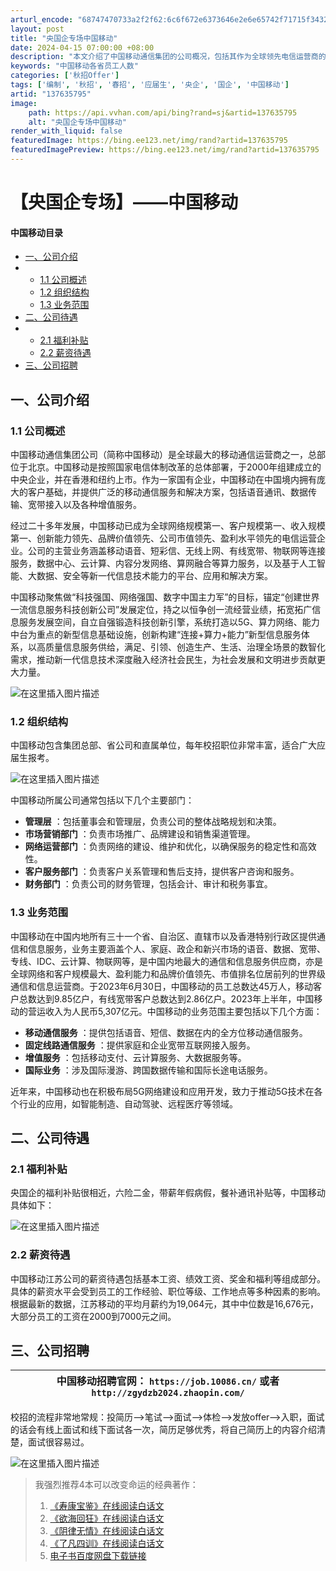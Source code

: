 ```yaml
---
arturl_encode: "68747470733a2f2f62:6c6f672e6373646e2e6e65742f71715f34323235373636362f:61727469636c652f64657461696c732f313337363335373935"
layout: post
title: "央国企专场中国移动"
date: 2024-04-15 07:00:00 +08:00
description: "本文介绍了中国移动通信集团的公司概况，包括其作为全球领先电信运营商的业务范围、组织结构、福利待遇（尤"
keywords: "中国移动各省员工人数"
categories: ['秋招Offer']
tags: ['编制', '秋招', '春招', '应届生', '央企', '国企', '中国移动']
artid: "137635795"
image:
    path: https://api.vvhan.com/api/bing?rand=sj&artid=137635795
    alt: "央国企专场中国移动"
render_with_liquid: false
featuredImage: https://bing.ee123.net/img/rand?artid=137635795
featuredImagePreview: https://bing.ee123.net/img/rand?artid=137635795
---
```


# 【央国企专场】——中国移动

#### 中国移动目录

* [一、公司介绍](#_1)
* + [1.1 公司概述](#11__2)
  + [1.2 组织结构](#12__11)
  + [1.3 业务范围](#13__29)
* [二、公司待遇](#_45)
* + [2.1 福利补贴](#21__46)
  + [2.2 薪资待遇](#22__52)
* [三、公司招聘](#_56)

## 一、公司介绍

### 1.1 公司概述

中国移动通信集团公司（简称中国移动）是全球最大的移动通信运营商之一，总部位于北京。中国移动是按照国家电信体制改革的总体部署，于2000年组建成立的中央企业，并在香港和纽约上市。作为一家国有企业，中国移动在中国境内拥有庞大的客户基础，并提供广泛的移动通信服务和解决方案，包括语音通讯、数据传输、宽带接入以及各种增值服务。

经过二十多年发展，中国移动已成为全球网络规模第一、客户规模第一、收入规模第一、创新能力领先、品牌价值领先、公司市值领先、盈利水平领先的电信运营企业。公司的主营业务涵盖移动语音、短彩信、无线上网、有线宽带、物联网等连接服务，数据中心、云计算、内容分发网络、算网融合等算力服务，以及基于人工智能、大数据、安全等新一代信息技术能力的平台、应用和解决方案。

中国移动聚焦做“科技强国、网络强国、数字中国主力军”的目标，锚定“创建世界一流信息服务科技创新公司”发展定位，持之以恒争创一流经营业绩，拓宽拓广信息服务发展空间，自立自强锻造科技创新引擎，系统打造以5G、算力网络、能力中台为重点的新型信息基础设施，创新构建“连接+算力+能力”新型信息服务体系，以高质量信息服务供给，满足、引领、创造生产、生活、治理全场景的数智化需求，推动新一代信息技术深度融入经济社会民生，为社会发展和文明进步贡献更大力量。
  
![在这里插入图片描述](https://i-blog.csdnimg.cn/blog_migrate/de2de021484b7bcf78adb7b43bebcf04.png)

### 1.2 组织结构

中国移动包含集团总部、省公司和直属单位，每年校招职位非常丰富，适合广大应届生报考。
  
![在这里插入图片描述](https://i-blog.csdnimg.cn/blog_migrate/a5bd5d964d5c54f536a32476114bac32.png)

中国移动所属公司通常包括以下几个主要部门：

* **管理层**
  ：包括董事会和管理层，负责公司的整体战略规划和决策。
* **市场营销部门**
  ：负责市场推广、品牌建设和销售渠道管理。
* **网络运营部门**
  ：负责网络的建设、维护和优化，以确保服务的稳定性和高效性。
* **客户服务部门**
  ：负责客户关系管理和售后支持，提供客户咨询和服务。
* **财务部门**
  ：负责公司的财务管理，包括会计、审计和税务事宜。

### 1.3 业务范围

中国移动在中国内地所有三十一个省、自治区、直辖市以及香港特别行政区提供通信和信息服务，业务主要涵盖个人、家庭、政企和新兴市场的语音、数据、宽带、专线、IDC、云计算、物联网等，是中国内地最大的通信和信息服务供应商，亦是全球网络和客户规模最大、盈利能力和品牌价值领先、市值排名位居前列的世界级通信和信息运营商。于2023年6月30日，中国移动的员工总数达45万人，移动客户总数达到9.85亿户，有线宽带客户总数达到2.86亿户。2023年上半年，中国移动的营运收入为人民币5,307亿元。中国移动的业务范围主要包括以下几个方面：

* **移动通信服务**
  ：提供包括语音、短信、数据在内的全方位移动通信服务。
* **固定线路通信服务**
  ：提供家庭和企业宽带互联网接入服务。
* **增值服务**
  ：包括移动支付、云计算服务、大数据服务等。
* **国际业务**
  ：涉及国际漫游、跨国数据传输和国际长途电话服务。

近年来，中国移动也在积极布局5G网络建设和应用开发，致力于推动5G技术在各个行业的应用，如智能制造、自动驾驶、远程医疗等领域。

## 二、公司待遇

### 2.1 福利补贴

央国企的福利补贴很相近，六险二金，带薪年假病假，餐补通讯补贴等，中国移动具体如下：
  
![在这里插入图片描述](https://i-blog.csdnimg.cn/blog_migrate/b1051a2c2dac2958623e015184d19383.png)

### 2.2 薪资待遇

中国移动江苏公司的薪资待遇包括基本工资、绩效工资、奖金和福利等组成部分。具体的薪资水平会受到员工的工作经验、职位等级、工作地点等多种因素的影响。根据最新的数据，江苏移动的平均月薪约为19,064元，其中中位数是16,676元，大部分员工的工资在2000到7000元之间。

## 三、公司招聘

| 中国移动招聘官网： `https://job.10086.cn/` 或者 `http://zgydzb2024.zhaopin.com/` |
| --- |

校招的流程非常地常规：投简历——>笔试——>面试——>体检——>发放offer——>入职，面试的话会有线上面试和线下面试各一次，简历足够优秀，将自己简历上的内容介绍清楚，面试很容易过。

![在这里插入图片描述](https://i-blog.csdnimg.cn/blog_migrate/da7e425b9fba06695d8c8dece573bc0d.png)

> 我强烈推荐4本可以改变命运的经典著作：
>
> 1. [《寿康宝鉴》在线阅读白话文](http://shoukangbaojian.com)
> 2. [《欲海回狂》在线阅读白话文](http://yuhaihuikuang.com)
> 3. [《阴律无情》在线阅读白话文](https://jiexieyin.cn)
> 4. [《了凡四训》在线阅读白话文](https://www.quanxue.cn/ct_fojia/liaofanindex.html)
> 5. [电子书百度网盘下载链接](https://pan.baidu.com/s/1C0DSRGxK-mI-Bobk868vlQ?pwd=9p21)